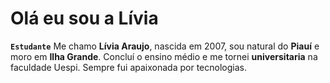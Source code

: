 # Olá eu sou a Lívia 

**`Estudante`**
Me chamo **Lívia Araujo**, nascida em 2007, sou natural do **Piauí** e moro em **Ilha Grande**.
Concluí o ensino médio e me tornei **universitaria** na faculdade Uespi. 
Sempre fui apaixonada por tecnologias.

